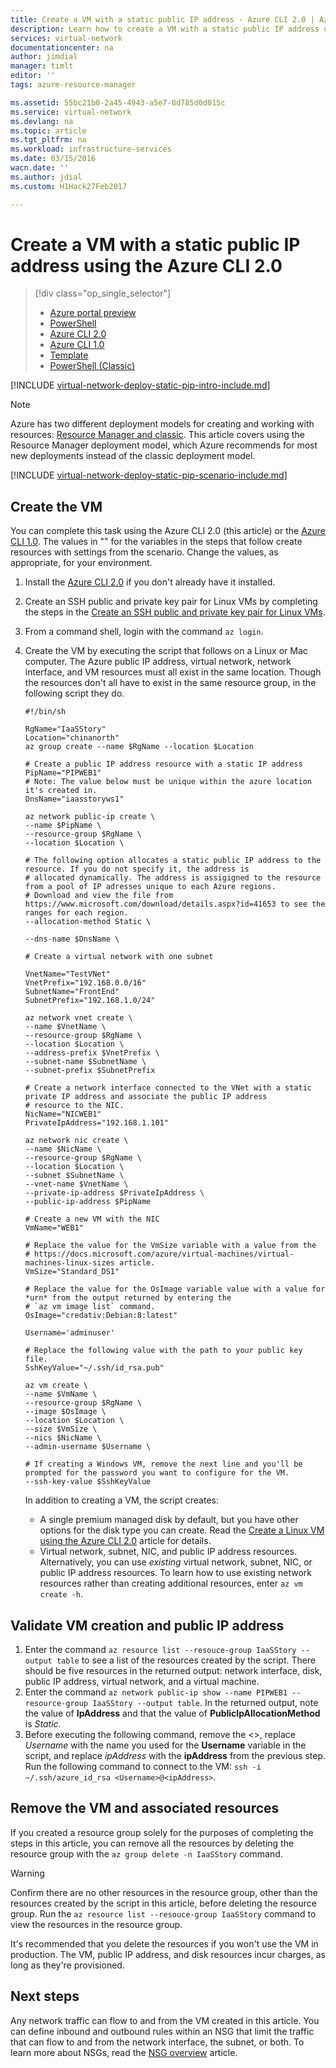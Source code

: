 ```yaml
---
title: Create a VM with a static public IP address - Azure CLI 2.0 | Azure
description: Learn how to create a VM with a static public IP address using the Azure command-line interface (CLI) 2.0.
services: virtual-network
documentationcenter: na
author: jimdial
manager: timlt
editor: ''
tags: azure-resource-manager

ms.assetid: 55bc21b0-2a45-4943-a5e7-8d785d0d015c
ms.service: virtual-network
ms.devlang: na
ms.topic: article
ms.tgt_pltfrm: na
ms.workload: infrastructure-services
ms.date: 03/15/2016
wacn.date: ''
ms.author: jdial
ms.custom: H1Hack27Feb2017

---
```

# Create a VM with a static public IP address using the Azure CLI 2.0

> [!div class="op_single_selector"]
>- [Azure portal preview](virtual-network-deploy-static-pip-arm-portal.md)
>- [PowerShell](virtual-network-deploy-static-pip-arm-ps.md)
>- [Azure CLI 2.0](virtual-network-deploy-static-pip-arm-cli.md)
>- [Azure CLI 1.0](virtual-network-deploy-static-pip-cli-nodejs.md)
>- [Template](virtual-network-deploy-static-pip-arm-template.md)
>- [PowerShell (Classic)](virtual-networks-reserved-public-ip.md)

[!INCLUDE [virtual-network-deploy-static-pip-intro-include.md](../../includes/virtual-network-deploy-static-pip-intro-include.md)]

> [!NOTE]
> Azure has two different deployment models for creating and working with resources: [Resource Manager and classic](../resource-manager-deployment-model.md?toc=%2fazure%2fvirtual-network%2ftoc.json). This article covers using the Resource Manager deployment model, which Azure recommends for most new deployments instead of the classic deployment model.

[!INCLUDE [virtual-network-deploy-static-pip-scenario-include.md](../../includes/virtual-network-deploy-static-pip-scenario-include.md)]

## <a name = "create"></a>Create the VM

You can complete this task using the Azure CLI 2.0 (this article) or the [Azure CLI 1.0](virtual-network-deploy-static-pip-cli-nodejs.md). The values in "" for the variables in the steps that follow create resources with settings from the scenario. Change the values, as appropriate, for your environment.

1. Install the [Azure CLI 2.0](https://docs.microsoft.com/cli/azure/install-az-cli2) if you don't already have it installed.
2. Create an SSH public and private key pair for Linux VMs by completing the steps in the [Create an SSH public and private key pair for Linux VMs](../virtual-machines/virtual-machines-linux-mac-create-ssh-keys.md?toc=%2fazure%2fvirtual-network%2ftoc.json).
3. From a command shell, login with the command `az login`.
4. Create the VM by executing the script that follows on a Linux or Mac computer. The Azure public IP address, virtual network, network interface, and VM resources must all exist in the same location. Though the resources don't all have to exist in the same resource group, in the following script they do.

    ```azurecli
    #!/bin/sh

    RgName="IaaSStory"
    Location="chinanorth"
    az group create --name $RgName --location $Location

    # Create a public IP address resource with a static IP address
    PipName="PIPWEB1"
    # Note: The value below must be unique within the azure location it's created in.
    DnsName="iaasstoryws1"

    az network public-ip create \
    --name $PipName \
    --resource-group $RgName \
    --location $Location \

    # The following option allocates a static public IP address to the resource. If you do not specify it, the address is
    # allocated dynamically. The address is assigigned to the resource from a pool of IP adresses unique to each Azure regions.
    # Download and view the file from https://www.microsoft.com/download/details.aspx?id=41653 to see the ranges for each region.
    --allocation-method Static \

    --dns-name $DnsName \

    # Create a virtual network with one subnet

    VnetName="TestVNet"
    VnetPrefix="192.168.0.0/16"
    SubnetName="FrontEnd"
    SubnetPrefix="192.168.1.0/24"

    az network vnet create \
    --name $VnetName \
    --resource-group $RgName \
    --location $Location \
    --address-prefix $VnetPrefix \
    --subnet-name $SubnetName \
    --subnet-prefix $SubnetPrefix

    # Create a network interface connected to the VNet with a static private IP address and associate the public IP address
    # resource to the NIC.
    NicName="NICWEB1"
    PrivateIpAddress="192.168.1.101"

    az network nic create \
    --name $NicName \
    --resource-group $RgName \
    --location $Location \
    --subnet $SubnetName \
    --vnet-name $VnetName \
    --private-ip-address $PrivateIpAddress \
    --public-ip-address $PipName

    # Create a new VM with the NIC
    VmName="WEB1"

    # Replace the value for the VmSize variable with a value from the
    # https://docs.microsoft.com/azure/virtual-machines/virtual-machines-linux-sizes article.
    VmSize="Standard_DS1"

    # Replace the value for the OsImage variable value with a value for *urn* from the output returned by entering the
    # `az vm image list` command. 
    OsImage="credativ:Debian:8:latest"

    Username='adminuser'

    # Replace the following value with the path to your public key file.
    SshKeyValue="~/.ssh/id_rsa.pub"

    az vm create \
    --name $VmName \
    --resource-group $RgName \
    --image $OsImage \
    --location $Location \
    --size $VmSize \
    --nics $NicName \
    --admin-username $Username \

    # If creating a Windows VM, remove the next line and you'll be prompted for the password you want to configure for the VM.
    --ssh-key-value $SshKeyValue
    ```

    In addition to creating a VM, the script creates:
    - A single premium managed disk by default, but you have other options for the disk type you can create. Read the [Create a Linux VM using the Azure CLI 2.0](../virtual-machines/virtual-machines-linux-quick-create-cli.md?toc=%2fazure%2fvirtual-network%2ftoc.json) article for details.
    - Virtual network, subnet, NIC, and public IP address resources. Alternatively, you can use *existing* virtual network, subnet, NIC, or public IP address resources. To learn how to use existing network resources rather than creating additional resources, enter `az vm create -h`.

## <a name = "validate"></a>Validate VM creation and public IP address

1. Enter the command `az resource list --resouce-group IaaSStory --output table` to see a list of the resources created by the script. There should be five resources in the returned output: network interface, disk, public IP address, virtual network, and a virtual machine.
2. Enter the command `az network public-ip show --name PIPWEB1 --resource-group IaaSStory --output table`. In the returned output, note the value of **IpAddress** and that the value of **PublicIpAllocationMethod** is *Static*.
3. Before executing the following command, remove the <>, replace *Username* with the name you used for the **Username** variable in the script, and replace *ipAddress* with the **ipAddress** from the previous step. Run the following command to connect to the VM: `ssh -i ~/.ssh/azure_id_rsa <Username>@<ipAddress>`. 

## <a name= "clean-up"></a>Remove the VM and associated resources

If you created a resource group solely for the purposes of completing the steps in this article, you can remove all the resources by deleting the resource group with the `az group delete -n IaaSStory` command.

>[!WARNING]
>Confirm there are no other resources in the resource group, other than the resources created by the script in this article, before deleting the resource group. Run the `az resource list --resouce-group IaaSStory` command to view the resources in the resource group.

It's recommended that you delete the resources if you won't use the VM in production. The VM, public IP address, and disk resources incur charges, as long as they're provisioned. 

## Next steps

Any network traffic can flow to and from the VM created in this article. You can define inbound and outbound rules within an NSG that limit the traffic that can flow to and from the network interface, the subnet, or both. To learn more about NSGs, read the [NSG overview](virtual-networks-nsg.md) article.